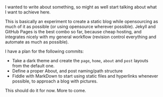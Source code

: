 ---
---

I wanted to write about something, so might as well start talking about what I want to achieve here.

This is basically an experiment to create a static blog while opensourcing as much of it as possible (or using opensource wherever possible). Jekyll and GitHub Pages is the best combo so far, because cheap hosting, and integrates nicely with my general workflow (revision control everything and automate as much as possible).

I have a plan for the following commits:
 - Take a dark theme and create the `page`, `home`, `about` and `post` layouts from the default one.
 - Define a proper About, and post naming/path structure
 - Fiddle with MarkDown to start using static files and hyperlinks whenever possible, to approach a blog with pictures.

This should do it for now. More to come.